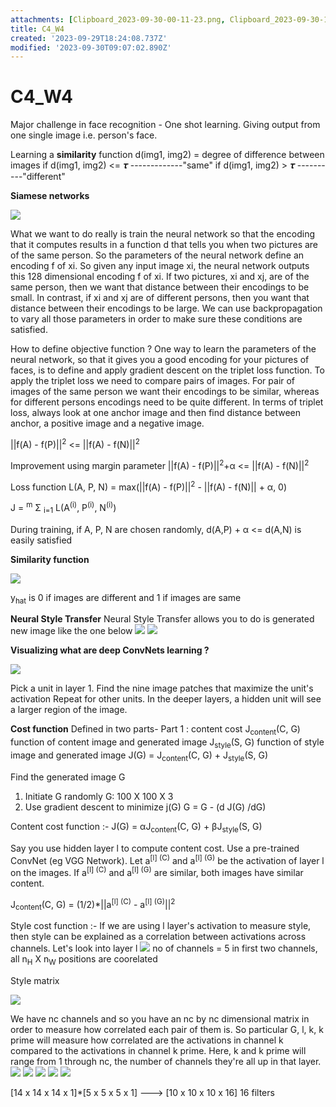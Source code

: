 ```yaml
---
attachments: [Clipboard_2023-09-30-00-11-23.png, Clipboard_2023-09-30-10-05-59.png, Clipboard_2023-09-30-10-37-32.png, Clipboard_2023-09-30-10-38-51.png, Clipboard_2023-09-30-10-43-24.png, Clipboard_2023-09-30-12-03-40.png, Clipboard_2023-09-30-13-43-55.png, Clipboard_2023-09-30-13-54-26.png, Clipboard_2023-09-30-14-13-24.png, Clipboard_2023-09-30-14-14-34.png, Clipboard_2023-09-30-14-15-11.png, Clipboard_2023-09-30-14-15-53.png, Clipboard_2023-09-30-14-36-23.png, Clipboard_2023-09-30-14-37-02.png]
title: C4_W4
created: '2023-09-29T18:24:08.737Z'
modified: '2023-09-30T09:07:02.890Z'
---
```


# C4_W4

Major challenge in face recognition -
One shot learning. Giving output from one single image i.e. person's face. 

Learning a __similarity__ function
d(img1, img2) = degree of difference between images
if d(img1, img2) <= 𝝉  -------------"same"
if d(img1, img2) > 𝝉   ----------"different"

__Siamese networks__

![](@attachment/Clipboard_2023-09-30-00-11-23.png)

What we want to do really is train the neural network so that the encoding that it computes results in a function d that tells you when two pictures are of the same person. So the parameters of the neural network define an encoding f of xi. So given any input image xi, the neural network outputs this 128 dimensional encoding f of xi.  If two pictures, xi and xj, are of the same person, then we want that distance between their encodings to be small. In contrast, if xi and xj are of different persons, then you want that distance between their encodings to be large. We can use backpropagation to vary all those parameters in order to make sure these conditions are satisfied. 

How to define objective function ?
One way to learn the parameters of the neural network, so that it gives you a good encoding for your pictures of faces, is to define and apply gradient descent on the triplet loss function. To apply the triplet loss we need to compare pairs of images. For pair of images of the same person we want their encodings to be similar, whereas for different persons encodings need to be quite different. In terms of triplet loss, always look at one anchor image and then find distance between anchor, a positive image and a negative image.

||f(A) - f(P)||<sup>2</sup> <= ||f(A) - f(N)||<sup>2</sup>

Improvement using margin parameter
||f(A) - f(P)||<sup>2</sup>+α <= ||f(A) - f(N)||<sup>2</sup>

Loss function
L(A, P, N) = max(||f(A) - f(P)||<sup>2</sup> - ||f(A) - f(N)|| + α, 0)

J = <sup>m</sup> Σ <sub>i=1</sub> L(A<sup>(i)</sup>, P<sup>(i)</sup>, N<sup>(i)</sup>)

During training, if A, P, N are chosen randomly, d(A,P) + α <= d(A,N)
is easily satisfied

__Similarity function__

![](@attachment/Clipboard_2023-09-30-10-05-59.png)

y<sub>hat</sub> is 0 if images are different and 1 if images are same

__Neural Style Transfer__
Neural Style Transfer allows you to do is generated new image like the one below
![](@attachment/Clipboard_2023-09-30-10-37-32.png)
![](@attachment/Clipboard_2023-09-30-10-38-51.png)

__Visualizing what are deep ConvNets learning ?__

![](@attachment/Clipboard_2023-09-30-10-43-24.png)

Pick a unit in layer 1. Find the nine image patches that maximize the unit's activation
Repeat for other units. In the deeper layers, a hidden unit will see a larger region of the image.

__Cost function__
Defined in two parts-
Part 1 : content cost
J<sub>content</sub>(C, G)
function of content image and generated image
J<sub>style</sub>(S, G)
function of style image and generated image
J(G) = J<sub>content</sub>(C, G) + J<sub>style</sub>(S, G)

Find the generated image G
1. Initiate G randomly
   G: 100 X 100 X 3
2. Use gradient descent to minimize j(G)
G = G - (d J(G) /dG)

Content cost function :-
J(G) = αJ<sub>content</sub>(C, G) + βJ<sub>style</sub>(S, G)

Say you use hidden layer l to compute content cost. Use a pre-trained ConvNet (eg VGG Network). Let a<sup>[l] (C)</sup> and a<sup>[l] (G)</sup> be the activation of layer l on the images. If a<sup>[l] (C)</sup> and a<sup>[l] (G)</sup> are similar, both images have similar content.

J<sub>content</sub>(C, G) = (1/2)*||a<sup>[l] (C)</sup> - a<sup>[l] (G)</sup>||<sup>2</sup>

Style cost function :-
If we are using l layer's activation to measure style, then style can be explained as a correlation between activations across channels. Let's look into layer l 
![](@attachment/Clipboard_2023-09-30-12-03-40.png)
no of channels = 5
in first two channels, all n<sub>H</sub> X n<sub>W</sub> positions are coorelated

Style matrix

![](@attachment/Clipboard_2023-09-30-13-43-55.png)

 We have nc channels and so you have an nc by nc dimensional matrix in order to measure how correlated each pair of them is. So particular G, l, k, k prime will measure how correlated are the activations in channel k compared to the activations in channel k prime. Here, k and k prime will range from 1 through nc, the number of channels they're all up in that layer. 
![](@attachment/Clipboard_2023-09-30-14-37-02.png)
![](@attachment/Clipboard_2023-09-30-14-13-24.png)
![](@attachment/Clipboard_2023-09-30-14-14-34.png)
![](@attachment/Clipboard_2023-09-30-14-36-23.png)
![](@attachment/Clipboard_2023-09-30-14-15-53.png)

[14 x 14 x 14 x 1]*[5 x 5 x 5 x 1] ---> [10 x 10 x 10 x 16]   16 filters




























